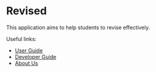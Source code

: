 # Revised

This application aims to help students to revise effectively.

Useful links:
* [User Guide](UserGuide.md)
* [Developer Guide](DeveloperGuide.md)
* [About Us](AboutUs.md)
